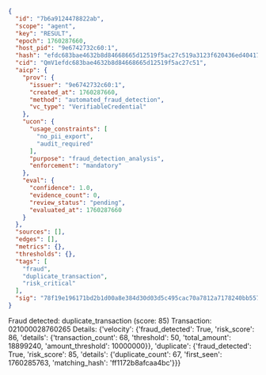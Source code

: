 ```json
{
  "id": "7b6a9124478822ab",
  "scope": "agent",
  "key": "RESULT",
  "epoch": 1760287660,
  "host_pid": "9e6742732c60:1",
  "hash": "efdc683bae4632b8d84668665d12519f5ac27c519a3123f620436ed4041769b9",
  "cid": "QmV1efdc683bae4632b8d84668665d12519f5ac27c51",
  "aicp": {
    "prov": {
      "issuer": "9e6742732c60:1",
      "created_at": 1760287660,
      "method": "automated_fraud_detection",
      "vc_type": "VerifiableCredential"
    },
    "ucon": {
      "usage_constraints": [
        "no_pii_export",
        "audit_required"
      ],
      "purpose": "fraud_detection_analysis",
      "enforcement": "mandatory"
    },
    "eval": {
      "confidence": 1.0,
      "evidence_count": 0,
      "review_status": "pending",
      "evaluated_at": 1760287660
    }
  },
  "sources": [],
  "edges": [],
  "metrics": {},
  "thresholds": {},
  "tags": [
    "fraud",
    "duplicate_transaction",
    "risk_critical"
  ],
  "sig": "78f19e196171bd2b1d00a8e384d30d03d5c495cac70a7812a7178240bb557f39"
}
```

Fraud detected: duplicate_transaction (score: 85)
Transaction: 021000028760265
Details: {'velocity': {'fraud_detected': True, 'risk_score': 86, 'details': {'transaction_count': 68, 'threshold': 50, 'total_amount': 18899240, 'amount_threshold': 10000000}}, 'duplicate': {'fraud_detected': True, 'risk_score': 85, 'details': {'duplicate_count': 67, 'first_seen': 1760285763, 'matching_hash': 'ff1172b8afcaa4bc'}}}